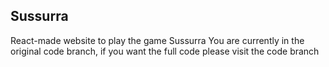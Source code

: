 ## Sussurra
React-made website to play the game Sussurra
You are currently in the original code branch, if you want the full code please visit the code branch
